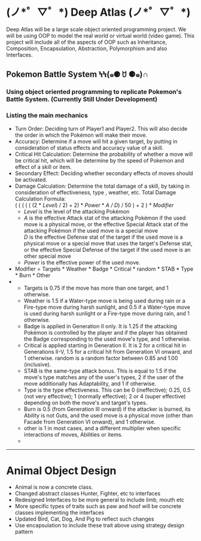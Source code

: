 <h1>(ノ*゜▽゜*) Deep Atlas (ノ*゜▽゜*)</h1>

Deep Atlas will be a large scale object oriented programming project. 
We will be using OOP to model the real world or virtual world (video game).
This project will include all of the aspects of OOP such as Inheritance, 
Composition, Encapsulation, Abstraction, Polymorphism and also Interfaces. 

<h2>Pokemon Battle System ϞϞ(๑⚈ ꇴ ⚈๑)∩</h2>
<h3>Using object oriented programming to replicate Pokemon's Battle System. (Currently Still Under Development)<h3>
<h3> Listing the main mechanics </h3>
<ul>
    <li>Turn Order: Deciding turn of Player1 and Player2. This will also decide the order in which the Pokémon will make their move.</li>
    <li>Accuracy: Determine if a move will hit a given target, by putting in consideration of status effects and accuracy value of a skill. </li>
    <li>Critical Hit Calculation: Determine the probability of whether a move will be critical hit, which will be determine by the speed of        
    Pokemon and effect of a skill or item. </li>
    <li>Secondary Effect: Deciding whether secondary effects of moves should be activated.</li>
    <li>Damage Calculation: Determine the total damage of a skill, by taking in consideration of effectiveness, type , weather, etc.
        Total Damage Calculation Formula: <br>
        ( ( ( ( ( (2 * <i>Level</i>) / 2) + 2) * <i>Power</i> * <i>A / D</i>) / 50 )  + 2 )  * <i>Modifier</i><br>
        <ul>
            <li><i>Level</i> is the level of the attacking Pokémon </li>
            <li><i>A</i>  is the effective Attack stat of the attacking Pokémon if the used move is a physical move, or the effective Special           
                        Attack stat of the attacking Pokémon if the used move is a special move </li>
            </li><i>D</i> is the effective Defense stat of the target if the used move is a physical move or a special move that uses the                    
                    target's Defense stat, or the effective Special Defense of the target if the used move is an other special move </li>
            <li><i>Power</i> is the effective power of the used move. </li> 
        </ul>
    </li>
    <li>Modifier = Targets  * Weather * Badge * Critical * random * STAB * Type * Burn * Other</li>
    <li>
        <ul>
            <li>Targets is 0.75 if the move has more than one target, and 1 otherwise.</li>
            <li>Weather is 1.5 if a Water-type move is being used during rain or a Fire-type move during harsh sunlight, and 0.5 if a Water-type move is used during harsh sunlight or a Fire-type move during rain, and 1 otherwise.</li>
            <li>Badge is applied in Generation II only. It is 1.25 if the attacking Pokémon is controlled by the player and if the player has obtained the Badge corresponding to the used move's type, and 1 otherwise.</li>
            <li>Critical is applied starting in Generation II. It is 2 for a critical hit in Generations II-V, 1.5 for a critical hit from Generation VI onward, and 1 otherwise.
            random is a random factor between 0.85 and 1.00 (inclusive).</li>
            <li>STAB is the same-type attack bonus. This is equal to 1.5 if the move's type matches any of the user's types, 2 if the user of the move additionally has Adaptability, and 1 if otherwise.</li>
            <li>Type is the type effectiveness. This can be 0 (ineffective); 0.25, 0.5 (not very effective); 1 (normally effective); 2 or 4 (super effective) depending on both the move's and target's types.</li>
            <li>Burn is 0.5 (from Generation III onward) if the attacker is burned, its Ability is not Guts, and the used move is a physical move (other than Facade from Generation VI onward), and 1 otherwise.</li>
            <li>other is 1 in most cases, and a different multiplier when specific interactions of moves, Abilities or items.<li>
        </ul>
    </li>

</ul>


<hr>

<h1>Animal Object Design</h1>
<ul>
    <li>Animal is now a concrete class.</li>
    <li>Changed abstract classes Hunter, Fighter, etc to interfaces</li>
    <li>Redesigned Interfaces to be more general to include limb, mouth etc</li>
    <li>More specific types of traits such as paw and hoof will be concrete classes implementing the interfaces</li>
    <li>Updated Bird, Cat, Dog, And Pig to reflect such changes</li>
    <li>Use encapsulation to include these trait above using strategy design pattern</li>
</ul>


